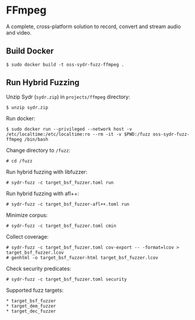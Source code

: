# FFmpeg

A complete, cross-platform solution to record, convert and stream audio and video.

## Build Docker

    $ sudo docker build -t oss-sydr-fuzz-ffmpeg .

## Run Hybrid Fuzzing

Unzip Sydr (`sydr.zip`) in `projects/ffmpeg` directory:

    $ unzip sydr.zip

Run docker:

    $ sudo docker run --privileged --network host -v /etc/localtime:/etc/localtime:ro --rm -it -v $PWD:/fuzz oss-sydr-fuzz-ffmpeg /bin/bash

Change directory to `/fuzz`:

    # cd /fuzz

Run hybrid fuzzing with libfuzzer:

    # sydr-fuzz -c target_bsf_fuzzer.toml run

Run hybrid fuzzing with afl++:

    # sydr-fuzz -c target_bsf_fuzzer-afl++.toml run

Minimize corpus:

    # sydr-fuzz -c target_bsf_fuzzer.toml cmin

Collect coverage:

    # sydr-fuzz -c target_bsf_fuzzer.toml cov-export -- -format=lcov > target_bsf_fuzzer.lcov
    # genhtml -o target_bsf_fuzzer-html target_bsf_fuzzer.lcov

Check security predicates:

    # sydr-fuzz -c target_bsf_fuzzer.toml security

Supported fuzz targets:

    * target_bsf_fuzzer
    * target_dem_fuzzer
    * target_dec_fuzzer
